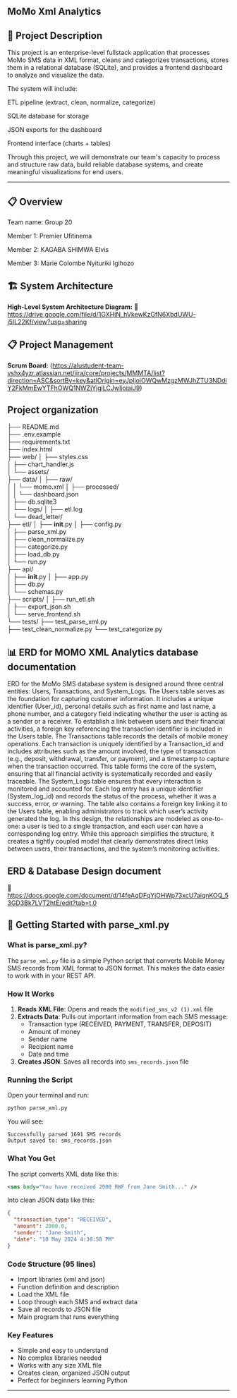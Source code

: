 ## MoMo Xml Analytics

## 📝 Project Description

This project is an enterprise-level fullstack application that processes MoMo SMS data in XML format, cleans and categorizes transactions, stores them in a relational database (SQLite), and provides a frontend dashboard to analyze and visualize the data.

The system will include:

ETL pipeline (extract, clean, normalize, categorize)

SQLite database for storage

JSON exports for the dashboard

Frontend interface (charts + tables)

Through this project, we will demonstrate our team's capacity to process and structure raw data, build reliable database systems, and create meaningful visualizations for end users.

---

## 📋 Overview
Team name: Group 20

Member 1: Premier Ufitinema

Member 2: KAGABA SHIMWA Elvis

Member 3: Marie Colombe Nyituriki Igihozo

## 🏗️ System Architecture
**High-Level System Architecture Diagram:**
🔗  https://drive.google.com/file/d/1GXHjN_hVkewKzGfN6XbdUWU-j5IL22Kf/view?usp=sharing

## 📋 Project Management
**Scrum Board:**
(https://alustudent-team-vshx4yzr.atlassian.net/jira/core/projects/MMMTA/list?direction=ASC&sortBy=key&atlOrigin=eyJpIjoiOWQwMzgzMWJhZTU3NDdiY2FkMmEwYTFhOWQ1NWZjYjgiLCJwIjoiaiJ9)

## Project organization
├── README.md                     
├── .env.example                     
├── requirements.txt                  
├── index.html                      
├── web/
│   ├── styles.css                
│   ├── chart_handler.js             
│   └── assets/                     
├── data/
│   ├── raw/                          
│   │   └── momo.xml
│   ├── processed/                   
│   │   └── dashboard.json           
│   ├── db.sqlite3                  
│   └── logs/
│       ├── etl.log                 
│       └── dead_letter/            
├── etl/
│   ├── __init__.py
│   ├── config.py                    
│   ├── parse_xml.py                 
│   ├── clean_normalize.py           
│   ├── categorize.py                
│   ├── load_db.py                 
│   └── run.py                     
├── api/                              
│   ├── __init__.py
│   ├── app.py                        
│   ├── db.py                         
│   └── schemas.py                  
├── scripts/
│   ├── run_etl.sh                    
│   ├── export_json.sh                
│   └── serve_frontend.sh             
└── tests/
    ├── test_parse_xml.py             
    ├── test_clean_normalize.py
    └── test_categorize.py


## 📊 ERD for MOMO XML Analytics database documentation

ERD for the MoMo SMS database system is designed around three central entities: Users, Transactions, and System_Logs. The Users table serves as the foundation for capturing customer information. It includes a unique identifier (User_id), personal details such as first name and last name, a phone number, and a category field indicating whether the user is acting as a sender or a receiver. To establish a link between users and their financial activities, a foreign key referencing the transaction identifier is included in the Users table. The Transactions table records the details of mobile money operations. Each transaction is uniquely identified by a Transaction_id and includes attributes such as the amount involved, the type of transaction (e.g., deposit, withdrawal, transfer, or payment), and a timestamp to capture when the transaction occurred. This table forms the core of the system, ensuring that all financial activity is systematically recorded and easily traceable. The System_Logs table ensures that every interaction is monitored and accounted for. Each log entry has a unique identifier (System_log_id) and records the status of the process, whether it was a success, error, or warning. The table also contains a foreign key linking it to the Users table, enabling administrators to track which user’s activity generated the log. In this design, the relationships are modeled as one-to-one: a user is tied to a single transaction, and each user can have a corresponding log entry. While this approach simplifies the structure, it creates a tightly coupled model that clearly demonstrates direct links between users, their transactions, and the system’s monitoring activities.


## ERD & Database Design document
🔗  https://docs.google.com/document/d/14feAqDFqYjOHWp73xcU7aiqnKOQ_53GD3Bk7LVT2htE/edit?tab=t.0

## 🚀 Getting Started with parse_xml.py

### What is parse_xml.py?

The `parse_xml.py` file is a simple Python script that converts Mobile Money SMS records from XML format to JSON format. This makes the data easier to work with in your REST API.

### How It Works

1. **Reads XML File**: Opens and reads the `modified_sms_v2 (1).xml` file
2. **Extracts Data**: Pulls out important information from each SMS message:
   - Transaction type (RECEIVED, PAYMENT, TRANSFER, DEPOSIT)
   - Amount of money
   - Sender name
   - Recipient name
   - Date and time
3. **Creates JSON**: Saves all records into `sms_records.json` file

### Running the Script

Open your terminal and run:
```bash
python parse_xml.py
```

You will see:
```
Successfully parsed 1691 SMS records
Output saved to: sms_records.json
```

### What You Get

The script converts XML data like this:
```xml
<sms body="You have received 2000 RWF from Jane Smith..." />
```

Into clean JSON data like this:
```json
{
  "transaction_type": "RECEIVED",
  "amount": 2000.0,
  "sender": "Jane Smith",
  "date": "10 May 2024 4:30:58 PM"
}
```

### Code Structure (95 lines)

- Import libraries (xml and json)
- Function definition and description
- Load the XML file
- Loop through each SMS and extract data
- Save all records to JSON file
- Main program that runs everything

### Key Features

- Simple and easy to understand
- No complex libraries needed
- Works with any size XML file
- Creates clean, organized JSON output
- Perfect for beginners learning Python

---